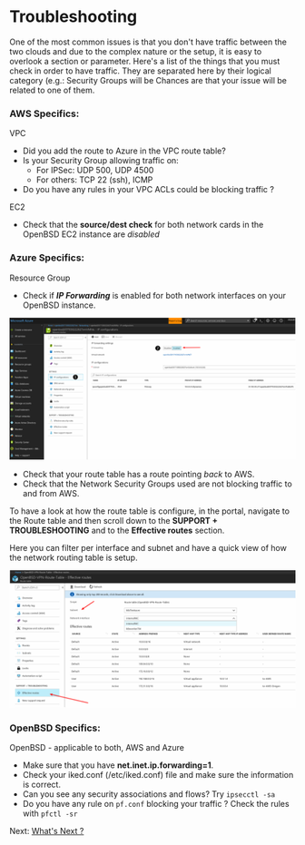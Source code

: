 # Troubleshooting

One of the most common issues is that you don't have traffic between the two clouds and due to the complex nature or the setup, it is easy to overlook a section or parameter. Here's a list of the things that you must check in order to have traffic. They are separated here by their logical category (e.g.: Security Groups will be Chances are that your issue will be related to one of them.

### AWS Specifics:

VPC
- Did you add the route to Azure in the VPC route table?
- Is your Security Group allowing traffic on:
    - For IPSec: UDP 500, UDP 4500
    - For others: TCP 22 (ssh), ICMP
- Do you have any rules in your VPC ACLs could be blocking traffic ?

EC2
- Check that the **source/dest check** for both network cards in the OpenBSD EC2 instance are _disabled_

### Azure Specifics:

Resource Group
- Check if ***IP Forwarding*** is enabled for both network interfaces on your OpenBSD instance.

![IP Forwarding](images/azure-ip-forwarding.png)

- Check that your route table has a route pointing *back* to AWS. 
- Check that the Network Security Groups used are not blocking traffic to and from AWS.

To have a look at how the route table is configure, in the portal, navigate to the Route table and then scroll down to the **SUPPORT + TROUBLESHOOTING** and to the **Effective routes** section. 

Here you can filter per interface and subnet and have a quick view of how the network routing table is setup.

![Effective routes](images/azure-effective-routes.png)


### OpenBSD Specifics:

OpenBSD - applicable to both, AWS and Azure
- Make sure that you have **net.inet.ip.forwarding=1**.
- Check your iked.conf (/etc/iked.conf) file and make sure the information is correct.
- Can you see any security associations and flows? Try `ipsecctl -sa`
- Do you have any rule on `pf.conf` blocking your traffic ? Check the rules with `pfctl -sr`

Next: [What's Next ?](06-next.md)